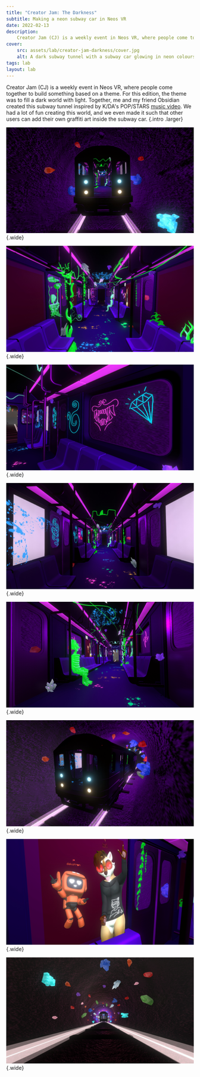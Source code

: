 ```yaml
---
title: "Creator Jam: The Darkness"
subtitle: Making a neon subway car in Neos VR
date: 2022-02-13
description:
    Creator Jam (CJ) is a weekly event in Neos VR, where people come together to build something based on a theme. For this edition, the theme was to fill a dark world with light. Together, me and my friend Obsidian created this subway tunnel inspired by K/DA's POP/STARS music video. We had a lot of fun creating this world, and we even made it such that other users can add their own graffiti art inside the subway car.
cover:
    src: assets/lab/creator-jam-darkness/cover.jpg
    alt: A dark subway tunnel with a subway car glowing in neon colours, and glowing rocks embedded in the wall.
tags: lab
layout: lab
---
```


Creator Jam (CJ) is a weekly event in Neos VR, where people come together to build something based on a theme. For this edition, the theme was to fill a dark world with light. Together, me and my friend Obsidian created this subway tunnel inspired by K/DA's POP/STARS [music video](https://www.youtube.com/watch?v=UOxkGD8qRB4). We had a lot of fun creating this world, and we even made it such that other users can add their own graffiti art inside the subway car. {.intro .larger}

![A dark subway tunnel with a subway car glowing in neon colours, and glowing rocks embedded in the wall.](assets/lab/creator-jam-darkness/subwaycar.jpg){.wide}

![The interior of the subway car featuring neon 3D graffiti and neon paint splotches on the floor.](assets/lab/creator-jam-darkness/inside1.jpg){.wide}

![A close-up showing neon graffiti on the windows of the subway car.](assets/lab/creator-jam-darkness/windows.jpg){.wide}

![The interior of the subway car featuring neon 3D graffiti and neon paint splotches on the floor.](assets/lab/creator-jam-darkness/inside2.jpg){.wide}

![The interior of the subway car with a 3D drawn figure of a person.](assets/lab/creator-jam-darkness/inside3.jpg){.wide}

![A glowing subway car in a dark tunnel.](assets/lab/creator-jam-darkness/caroutside.jpg){.wide}

![A picture of the creators of the subway car, one in a small orange robot avatar and the other in a furry dog avatar wearing round red glasses.](assets/lab/creator-jam-darkness/selfie.jpg){.wide}

![A wide shot of the subway tunnel.](assets/lab/creator-jam-darkness/tunnelwide.jpg){.wide}

